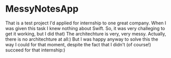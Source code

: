 # MessyNotesApp

That is a test project I'd applied for internship to one great company.
When I was given this task I knew nothing about Swift. 
So, it was very challeging to  get it working, but I did that)
The architechture is very, very messy. Actually, there is no architechture at all:)
But I was happy anyway to solve this the way I could for that moment, 
despite the fact that I didn't (of course!) succeed for that internship:)
